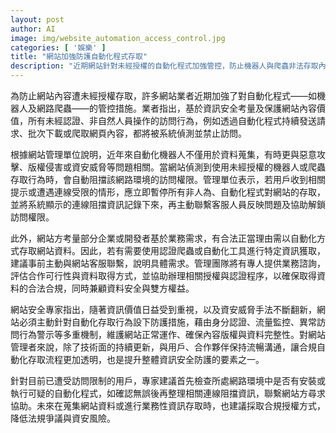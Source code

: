 ```yaml
---
layout: post
author: AI
image: img/website_automation_access_control.jpg
categories: [ '娛樂' ]
title: "網站加強防護自動化程式存取"
description: "近期網站針對未經授權的自動化程式加強管控，防止機器人與爬蟲非法存取內容。網站管理單位強調，如因自動化存取導致訪問受限，需暫停操作並主動聯繫客服，進行後續解鎖與認證程序。若有業務自動化存取需求，鼓勵事前申請授權，確保資安及雙方權益。專家建議，面對資安威脅與技術演變，除強化技術防線，保持用戶溝通也有助提升整體安全防護。"
---
```

為防止網站內容遭未經授權存取，許多網站業者近期加強了對自動化程式——如機器人及網路爬蟲——的管控措施。業者指出，基於資訊安全考量及保護網站內容價值，所有未經認證、非自然人員操作的訪問行為，例如透過自動化程式持續發送請求、批次下載或爬取網頁內容，都將被系統偵測並禁止訪問。

根據網站管理單位說明，近年來自動化機器人不僅用於資料蒐集，有時更與惡意攻擊、版權侵害或資安威脅等問題相關。當網站偵測到使用未經授權的機器人或爬蟲存取行為時，會自動阻擋該網路環境的訪問權限。管理單位表示，若用戶收到相關提示或遭遇連線受限的情形，應立即暫停所有非人為、自動化程式對網站的存取，並將系統顯示的連線阻擋資訊記錄下來，再主動聯繫客服人員反映問題及協助解鎖訪問權限。

此外，網站方考量部分企業或開發者基於業務需求，有合法正當理由需以自動化方式存取網站資料。因此，若有需要使用認證爬蟲或自動化工具進行特定資訊獲取，建議事前主動與網站客服聯繫，說明具體需求。管理團隊將有專人提供業務諮詢，評估合作可行性與資料取得方式，並協助辦理相關授權與認證程序，以確保取得資料的合法合規，同時兼顧資料安全與雙方權益。

網站安全專家指出，隨著資訊價值日益受到重視，以及資安威脅手法不斷翻新，網站必須主動針對自動化存取行為設下防護措施，藉由身分認證、流量監控、異常訪問行為警示等多重機制，維護網站正常運作、確保內容版權與資料完整性。對網站管理者來說，除了技術面的持續更新，與用戶、合作夥伴保持流暢溝通，讓合規自動化存取流程更加透明，也是提升整體資訊安全防護的要素之一。

針對目前已遭受訪問限制的用戶，專家建議首先檢查所處網路環境中是否有安裝或執行可疑的自動化程式，如確認無誤後再整理相關連線阻擋資訊，聯繫網站方尋求協助。未來在蒐集網站資料或進行業務性資訊存取時，也建議採取合規授權方式，降低法規爭議與資安風險。